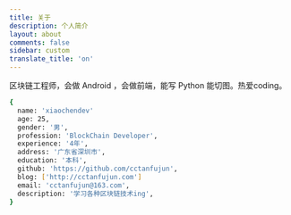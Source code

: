 ```yaml
---
title: 关于
description: 个人简介
layout: about
comments: false
sidebar: custom
translate_title: 'on'
---
```

区块链工程师，会做 Android ，会做前端，能写 Python 能切图。热爱coding。

```bash
{
  name: 'xiaochendev'
  age: 25,
  gender: '男',
  profession: 'BlockChain Developer',
  experience: '4年',
  address: '广东省深圳市',
  education: '本科',
  github: 'https://github.com/cctanfujun',
  blog: ['http://cctanfujun.com']
  email: 'cctanfujun@163.com',
  description: '学习各种区块链技术ing',
}

```